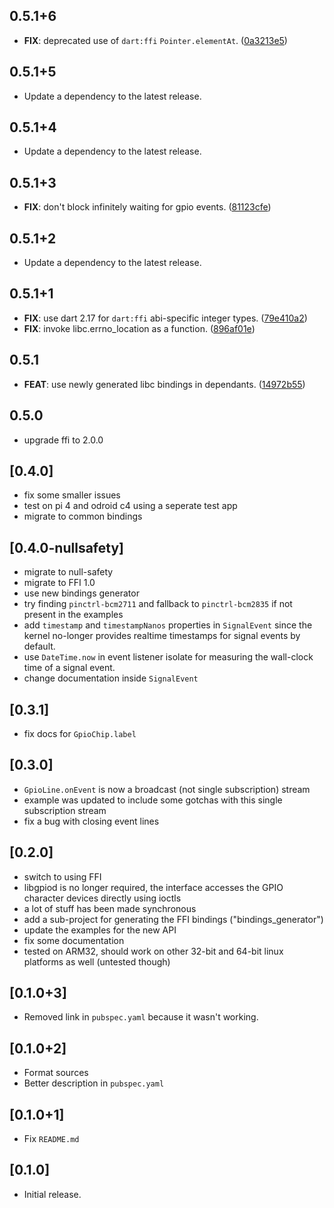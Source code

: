## 0.5.1+6

 - **FIX**: deprecated use of `dart:ffi` `Pointer.elementAt`. ([0a3213e5](https://github.com/ardera/flutter_packages/commit/0a3213e501c0dbf13667ab1aa6ea4fd635c0ee95))

## 0.5.1+5

 - Update a dependency to the latest release.

## 0.5.1+4

 - Update a dependency to the latest release.

## 0.5.1+3

 - **FIX**: don't block infinitely waiting for gpio events. ([81123cfe](https://github.com/ardera/flutter_packages/commit/81123cfe0acc75a0512f43cb7131abc3fb4cecb4))

## 0.5.1+2

 - Update a dependency to the latest release.

## 0.5.1+1

 - **FIX**: use dart 2.17 for `dart:ffi` abi-specific integer types. ([79e410a2](https://github.com/ardera/flutter_packages/commit/79e410a2c08e114c4afee8312aefb9ba493048d7))
 - **FIX**: invoke libc.errno_location as a function. ([896af01e](https://github.com/ardera/flutter_packages/commit/896af01e5323e2a959df454e71671d126a8c6f20))

## 0.5.1

 - **FEAT**: use newly generated libc bindings in dependants. ([14972b55](https://github.com/ardera/flutter_packages/commit/14972b5560d1e6e0cfd748cb47936e6696577c0e))

## 0.5.0

 - upgrade ffi to 2.0.0

## [0.4.0]

* fix some smaller issues
* test on pi 4 and odroid c4 using a seperate test app
* migrate to common bindings

## [0.4.0-nullsafety]

* migrate to null-safety
* migrate to FFI 1.0
* use new bindings generator
* try finding `pinctrl-bcm2711` and fallback to `pinctrl-bcm2835` if not present in the examples
* add `timestamp` and `timestampNanos` properties in `SignalEvent` since the kernel no-longer provides realtime timestamps for signal events by default.
* use `DateTime.now` in event listener isolate for measuring the wall-clock time of a signal event.
* change documentation inside `SignalEvent`

## [0.3.1]

* fix docs for `GpioChip.label`

## [0.3.0]

* `GpioLine.onEvent` is now a broadcast (not single subscription) stream
* example was updated to include some gotchas with this single subscription stream
* fix a bug with closing event lines

## [0.2.0]

* switch to using FFI
* libgpiod is no longer required, the interface accesses the GPIO character devices directly using ioctls
* a lot of stuff has been made synchronous
* add a sub-project for generating the FFI bindings ("bindings_generator")
* update the examples for the new API
* fix some documentation
* tested on ARM32, should work on other 32-bit and 64-bit linux platforms as well (untested though)

## [0.1.0+3]

* Removed link in `pubspec.yaml` because it wasn't working.

## [0.1.0+2]

* Format sources
* Better description in `pubspec.yaml`

## [0.1.0+1]

* Fix `README.md`

## [0.1.0]

* Initial release.
